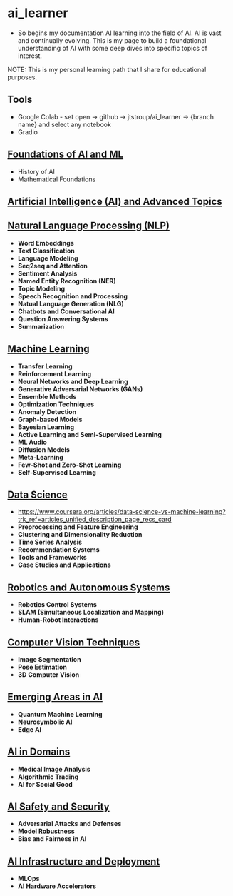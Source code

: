 # ai_learner
* So begins my documentation AI learning into the field of AI. AI is vast and continually evolving. This is my page to build a foundational understanding of AI with some deep dives into specific topics of interest. 

NOTE: This is my personal learning path that I share for educational purposes.

## Tools
- Google Colab - set open -> github -> jtstroup/ai_learner -> {branch name} and select any notebook
- Gradio

## [Foundations of AI and ML](./ai_ml_foundations)
  - History of AI
  - Mathematical Foundations

## [Artificial Intelligence (AI) and Advanced Topics](./ai_adv_topics)

## [Natural Language Processing (NLP)](./natural_language_processing/)
- __Word Embeddings__   
- __Text Classification__
- __Language Modeling__
- __Seq2seq and Attention__
- __Sentiment Analysis__
- __Named Entity Recognition (NER)__
- __Topic Modeling__
- __Speech Recognition and Processing__
- __Natual Language Generation (NLG)__
- __Chatbots and Conversational AI__
- __Question Answering Systems__
- __Summarization__


## [Machine Learning](./machine_learning/)
- __Transfer Learning__
- __Reinforcement Learning__
- __Neural Networks and Deep Learning__
- __Generative Adversarial Networks (GANs)__
- __Ensemble Methods__
- __Optimization Techniques__
- __Anomaly Detection__
- __Graph-based Models__
- __Bayesian Learning__
- __Active Learning and Semi-Supervised Learning__
- __ML Audio__
- __Diffusion Models__
- __Meta-Learning__
- __Few-Shot and Zero-Shot Learning__
- __Self-Supervised Learning__


## [Data Science](./data_science/)
- https://www.coursera.org/articles/data-science-vs-machine-learning?trk_ref=articles_unified_description_page_recs_card
- __Preprocessing and Feature Engineering__
- __Clustering and Dimensionality Reduction__
- __Time Series Analysis__
- __Recommendation Systems__
- __Tools and Frameworks__
- __Case Studies and Applications__

## [Robotics and Autonomous Systems](./robotics_autonomous/)
- __Robotics Control Systems__
- __SLAM (Simultaneous Localization and Mapping)__
- __Human-Robot Interactions__

## [Computer Vision Techniques](./computer_vision_techniques/)
- __Image Segmentation__
- __Pose Estimation__
- __3D Computer Vision__

## [Emerging Areas in AI](./emerging_areas/)
- __Quantum Machine Learning__
- __Neurosymbolic AI__
- __Edge AI__

## [AI in Domains](./domains/)
- __Medical Image Analysis__
- __Algorithmic Trading__
- __AI for Social Good__

## [AI Safety and Security](./safety_security/)
- __Adversarial Attacks and Defenses__
- __Model Robustness__
- __Bias and Fairness in AI__

## [AI Infrastructure and Deployment](./infrastructure_deployment/)
- __MLOps__
- __AI Hardware Accelerators__